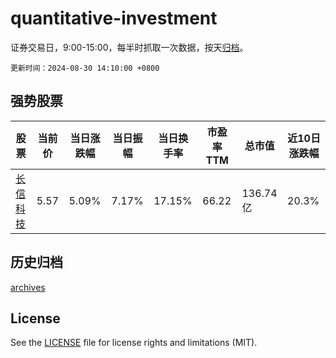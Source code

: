 # quantitative-investment

证券交易日，9:00-15:00，每半时抓取一次数据，按天[归档](archives)。

`更新时间：2024-08-30 14:10:00 +0800`

## 强势股票

|股票|当前价|当日涨跌幅|当日振幅|当日换手率|市盈率TTM|总市值|近10日涨跌幅|
|----|----|----|----|----|----|----|----|
|[长信科技](https://xueqiu.com/S/SZ300088)|5.57|5.09%|7.17%|17.15%|66.22|136.74亿|20.3%|

## 历史归档

[archives](archives)

## License

See the [LICENSE](LICENSE) file for license rights and limitations (MIT).